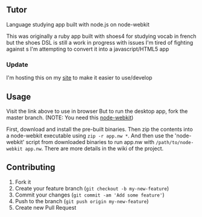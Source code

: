 ## Tutor
Language studying app built with node.js on node-webkit

This was originally a ruby app built with shoes4 for studying vocab in french but the shoes DSL is still a work in progress with issues I'm tired of fighting against s I'm attempting to convert it into a javascript/HTML5 app

### Update
I'm hosting this on my [site](http://akonwi.github.io/tutor) to make it easier to use/develop

## Usage
Visit the link above to use in browser
But to run the desktop app, fork the master branch. (NOTE: You need this [node-webkit](http://github.com/rogerwang/node-webkit))

First, download and install the pre-built binaries. Then zip the contents into a node-webkit executable using `zip -r app.nw *`. And then use the 'node-webkit' script from downloaded binaries to run app.nw with `/path/to/node-webkit app.nw`. There are more details in the wiki of the project.

## Contributing

1. Fork it
2. Create your feature branch (`git checkout -b my-new-feature`)
3. Commit your changes (`git commit -am 'Add some feature'`)
4. Push to the branch (`git push origin my-new-feature`)
5. Create new Pull Request

